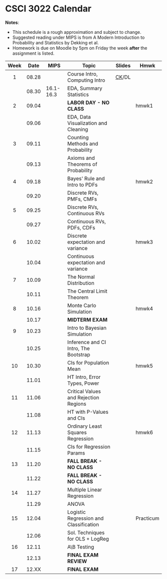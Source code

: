 # CSCI 3022 Calendar

**Notes**:
- This schedule is a rough approximation and subject to change.
- Suggested reading under MIPS is from A Modern Introduction to Probability and Statistics by Dekking et al. 
- Homework is due on Moodle by 5pm on Friday the week **after** the assignment is listed. 

|Week	| Date 		   | MIPS       |         Topic             	         | Slides       | Hmwk  	| 
|:-----:|:------------:| -----------|----------------------------------------|--------------|-----------|
|1      | 08.28        |            |  Course Intro, Computing Intro 	 	 |	[CK](https://goo.gl/JmqTbf)/DL	|	| 
|       | 08.30        | 16.1-16.3  |  EDA, Summary Statistics 				 |			    |			| 
|2      | 09.04        |            |  **LABOR DAY - NO CLASS**              |			    |	hmwk1	| 
|       | 09.06        |            |  EDA, Data Visualization and Cleaning  |			    |			| 
|3      | 09.11        |            |  Counting Methods and Probability      |			    |			| 
|       | 09.13        |            |  Axioms and Theorems of Probability    |			    |			| 
|4      | 09.18        |            |  Bayes' Rule and Intro to PDFs		 |              |	hmwk2	| 
|       | 09.20        |            |  Discrete RVs, PMFs, CMFs              |			    |			| 
|5      | 09.25        |            |  Discrete RVs, Continuous RVs			 |			    |			| 
|       | 09.27        |            |  Continuous RVs, PDFs, CDFs            |			    |			| 
|6      | 10.02        |            |  Discrete expectation and variance     |			    |	hmwk3	| 
|       | 10.04        |            |  Continuous expectation and variance   |				| 			|
|7      | 10.09        |            |  The Normal Distribution               |			    |			| 
|       | 10.11        |            |  The Central Limit Theorem             |			    |			| 
|8      | 10.16        |            |  Monte Carlo Simulation                |			    |	hmwk4	| 
|       | 10.17        |            |  **MIDTERM EXAM**                      |			    |			| 
|9      | 10.23        |            |  Intro to Bayesian Simulation          |			    |			| 
|       | 10.25        |            |  Inference and CI Intro, The Bootstrap | 		        |			| 
|10     | 10.30        |            |  CIs for Population Mean               |			    |	hmwk5	| 
|       | 11.01        |            |  HT Intro, Error Types, Power          |			    |			| 
|11     | 11.06        |            |  Critical Values and Rejection Regions |			    |			| 
|       | 11.08        |            |  HT with P-Values and CIs              |			    |			| 
|12     | 11.13        |            |  Ordinary Least Squares Regression     |			    |	hmwk6	| 
|       | 11.15        |            |  CIs for Regression Params             |			    |			| 
|13     | 11.20        |            |  **FALL BREAK - NO CLASS**             |			    |			| 
|       | 11.22        |            |  **FALL BREAK - NO CLASS**             |			    |			| 
|14     | 11.27        |            |  Multiple Linear Regression            |			    |			| 
|       | 11.29        |            |  ANOVA    							 |			    |			| 
|15     | 12.04        |            |  Logistic Regression and Classification|			    | Practicum	| 
|       | 12.06        |            |  Sol. Techniques for OLS + LogReg      |			    |			| 
|16     | 12.11        |            |  A\B Testing							 |			    |			| 
|       | 12.13        |            |  **FINAL EXAM REVIEW**                 |			    |			| 
|17     | 12.XX        |            |  **FINAL EXAM**                        |			    |			| 

